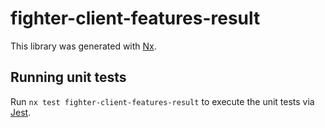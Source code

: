 # fighter-client-features-result

This library was generated with [Nx](https://nx.dev).

## Running unit tests

Run `nx test fighter-client-features-result` to execute the unit tests via [Jest](https://jestjs.io).
